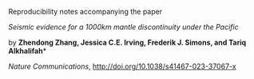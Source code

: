 Reproducibility notes accompanying the paper

*Seismic evidence for a 1000km mantle discontinuity under the Pacific*

by **Zhendong Zhang, Jessica C.E. Irving, Frederik J. Simons, and Tariq Alkhalifah***

*Nature Communications*, http://doi.org/10.1038/s41467-023-37067-x


